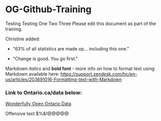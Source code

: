 # OG-Github-Training
Testing Testing One Two Three
Please edit this document as part of the training.

Christine added: 
* "63% of all statistics are made up... including this one."

* "Change is good. You go first."

Markdown _italics_ and **bold font** - more info on how to format text using Markdown available here: https://support.zendesk.com/hc/en-us/articles/203691016-Formatting-text-with-Markdown

### Link to Ontario.ca/data below:
[Wonderfully Open Ontario Data](www.ontario.ca/data) 

Offensive text $%&!@@@@@
